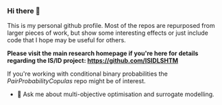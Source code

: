 ### Hi there 👋

This is my personal github profile. Most of the repos are repurposed from larger pieces of work, but show some interesting effects or just include code that I hope may be useful for others. 


**Please visit the main research homepage if you're here for details regarding the IS/ID project: https://github.com/ISIDLSHTM**

If you're working with conditional binary probabilities the <i>PairProbabilityCopulas</i> repo might be of interest.

- 💬 Ask me about multi-objective optimisation and surrogate modelling. 

<!--
**John-H-B/John-H-B** is a ✨ _special_ ✨ repository because its `README.md` (this file) appears on your GitHub profile.

Here are some ideas to get you started:

- 🔭 I’m currently working on ...
- 🌱 I’m currently learning ...
- 👯 I’m looking to collaborate on ...
- 🤔 I’m looking for help with ...
- 💬 Ask me about ...
- 📫 How to reach me: ...
- 😄 Pronouns: ...
- ⚡ Fun fact: ...
-->
